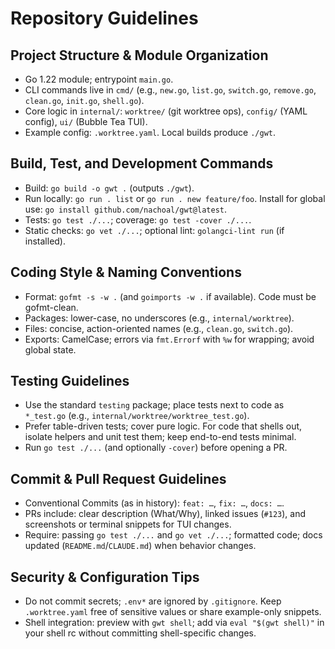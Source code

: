 # Repository Guidelines

## Project Structure & Module Organization
- Go 1.22 module; entrypoint `main.go`.
- CLI commands live in `cmd/` (e.g., `new.go`, `list.go`, `switch.go`, `remove.go`, `clean.go`, `init.go`, `shell.go`).
- Core logic in `internal/`: `worktree/` (git worktree ops), `config/` (YAML config), `ui/` (Bubble Tea TUI).
- Example config: `.worktree.yaml`. Local builds produce `./gwt`.

## Build, Test, and Development Commands
- Build: `go build -o gwt .` (outputs `./gwt`).
- Run locally: `go run . list` or `go run . new feature/foo`. Install for global use: `go install github.com/nachoal/gwt@latest`.
- Tests: `go test ./...`; coverage: `go test -cover ./...`.
- Static checks: `go vet ./...`; optional lint: `golangci-lint run` (if installed).

## Coding Style & Naming Conventions
- Format: `gofmt -s -w .` (and `goimports -w .` if available). Code must be gofmt-clean.
- Packages: lower-case, no underscores (e.g., `internal/worktree`).
- Files: concise, action-oriented names (e.g., `clean.go`, `switch.go`).
- Exports: CamelCase; errors via `fmt.Errorf` with `%w` for wrapping; avoid global state.

## Testing Guidelines
- Use the standard `testing` package; place tests next to code as `*_test.go` (e.g., `internal/worktree/worktree_test.go`).
- Prefer table-driven tests; cover pure logic. For code that shells out, isolate helpers and unit test them; keep end-to-end tests minimal.
- Run `go test ./...` (and optionally `-cover`) before opening a PR.

## Commit & Pull Request Guidelines
- Conventional Commits (as in history): `feat: …`, `fix: …`, `docs: …`.
- PRs include: clear description (What/Why), linked issues (`#123`), and screenshots or terminal snippets for TUI changes.
- Require: passing `go test ./...` and `go vet ./...`; formatted code; docs updated (`README.md`/`CLAUDE.md`) when behavior changes.

## Security & Configuration Tips
- Do not commit secrets; `.env*` are ignored by `.gitignore`. Keep `.worktree.yaml` free of sensitive values or share example-only snippets.
- Shell integration: preview with `gwt shell`; add via `eval "$(gwt shell)"` in your shell rc without committing shell-specific changes.

